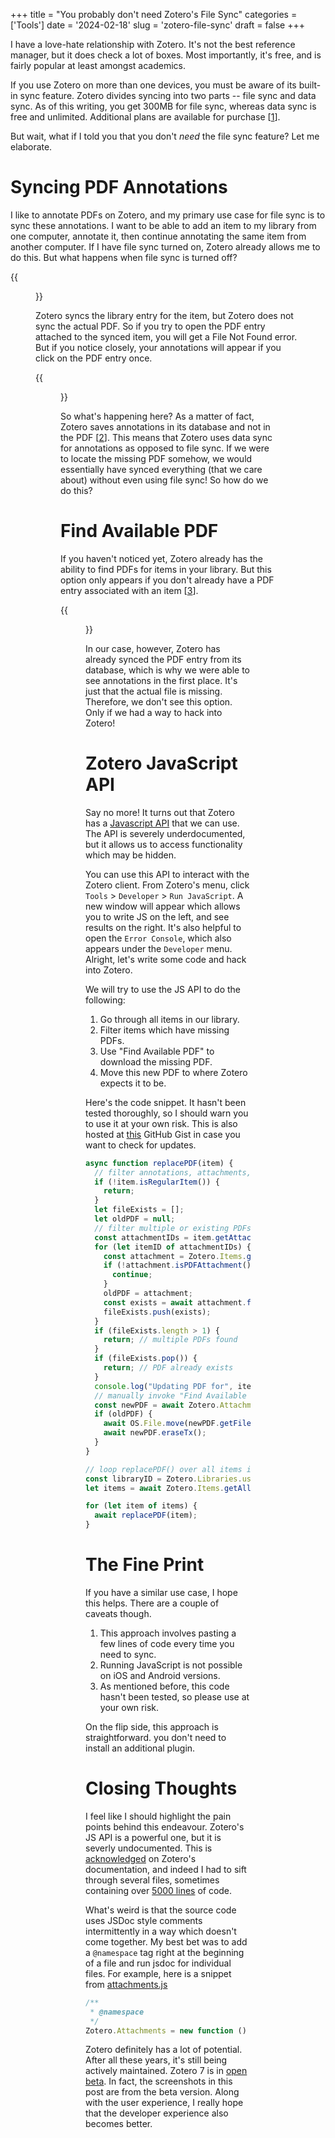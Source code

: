 +++
title = "You probably don't need Zotero's File Sync"
categories = ['Tools']
date = '2024-02-18'
slug = 'zotero-file-sync'
draft = false
+++

I have a love-hate relationship with Zotero. It's not the best reference manager, but it does check
a lot of boxes. Most importantly, it's free, and is fairly popular at least amongst academics.

If you use Zotero on more than one devices, you must be aware of its built-in sync feature. Zotero
divides syncing into two parts -- file sync and data sync. As of this writing, you get 300MB for
file sync, whereas data sync is free and unlimited. Additional plans are available for purchase
[[1]].

[1]: https://www.zotero.org/support/sync

But wait, what if I told you that you don't _need_ the file sync feature? Let me elaborate.

# Syncing PDF Annotations

I like to annotate PDFs on Zotero, and my primary use case for file sync is to sync these
annotations. I want to be able to add an item to my library from one computer, annotate it, then
continue annotating the same item from another computer. If I have file sync turned on, Zotero
already allows me to do this. But what happens when file sync is turned off?

{{<figure src="https://i.imgur.com/BdSmWMt.jpg" caption="Zotero throws an error when file sync is disabled.">}}

Zotero syncs the library entry for the item, but Zotero does not sync the actual PDF. So if you try
to open the PDF entry attached to the synced item, you will get a File Not Found error. But if you
notice closely, your annotations will appear if you click on the PDF entry once.

{{<figure src="https://i.imgur.com/261XzG4.jpg" caption="Zotero syncs annotations independently of the PDF.">}}

So what's happening here? As a matter of fact, Zotero saves annotations in its database and not in
the PDF [[2]]. This means that Zotero uses data sync for annotations as opposed to file sync. If we
were to locate the missing PDF somehow, we would essentially have synced everything (that we care
about) without even using file sync! So how do we do this?

[2]: https://forums.zotero.org/discussion/comment/455487/#Comment_455487

# Find Available PDF

If you haven't noticed yet, Zotero already has the ability to find PDFs for items in your library.
But this option only appears if you don't already have a PDF entry associated with an item [[3]].

[3]: https://forums.zotero.org/discussion/comment/342161/#Comment_342161

{{<figure src="https://i.imgur.com/7VjkJIt.jpg" caption="Zotero has an option to Find Available PDF.">}}

In our case, however, Zotero has already synced the PDF entry from its database, which is why we
were able to see annotations in the first place. It's just that the actual file is missing.
Therefore, we don't see this option. Only if we had a way to hack into Zotero!

# Zotero JavaScript API

Say no more! It turns out that Zotero has a
[Javascript API](https://www.zotero.org/support/dev/client_coding/javascript_api) that we can use.
The API is severely underdocumented, but it allows us to access functionality which may be hidden.

You can use this API to interact with the Zotero client. From Zotero's menu, click `Tools` >
`Developer` > `Run JavaScript`. A new window will appear which allows you to write JS on the left,
and see results on the right. It's also helpful to open the `Error Console`, which also appears
under the `Developer` menu. Alright, let's write some code and hack into Zotero.

We will try to use the JS API to do the following:

1. Go through all items in our library.
2. Filter items which have missing PDFs.
3. Use "Find Available PDF" to download the missing PDF.
4. Move this new PDF to where Zotero expects it to be.

Here's the code snippet. It hasn't been tested thoroughly, so I should warn you to use it at your
own risk. This is also hosted at
[this](https://gist.github.com/nikhilweee/fdf7b471a31c2f1c2b9527c51d734d86) GitHub Gist in case you
want to check for updates.

```js
async function replacePDF(item) {
  // filter annotations, attachments, notes
  if (!item.isRegularItem()) {
    return;
  }
  let fileExists = [];
  let oldPDF = null;
  // filter multiple or existing PDFs
  const attachmentIDs = item.getAttachments();
  for (let itemID of attachmentIDs) {
    const attachment = Zotero.Items.get(itemID);
    if (!attachment.isPDFAttachment()) {
      continue;
    }
    oldPDF = attachment;
    const exists = await attachment.fileExists();
    fileExists.push(exists);
  }
  if (fileExists.length > 1) {
    return; // multiple PDFs found
  }
  if (fileExists.pop()) {
    return; // PDF already exists
  }
  console.log("Updating PDF for", item.getDisplayTitle());
  // manually invoke "Find Available PDF"
  const newPDF = await Zotero.Attachments.addAvailablePDF(item);
  if (oldPDF) {
    await OS.File.move(newPDF.getFilePath(), oldPDF.getFilePath());
    await newPDF.eraseTx();
  }
}

// loop replacePDF() over all items in our library
const libraryID = Zotero.Libraries.userLibraryID;
let items = await Zotero.Items.getAll(libraryID);

for (let item of items) {
  await replacePDF(item);
}
```

# The Fine Print

If you have a similar use case, I hope this helps. There are a couple of caveats though.

1. This approach involves pasting a few lines of code every time you need to sync.
1. Running JavaScript is not possible on iOS and Android versions.
1. As mentioned before, this code hasn't been tested, so please use at your own risk.

On the flip side, this approach is straightforward. you don't need to install an additional plugin.

# Closing Thoughts

I feel like I should highlight the pain points behind this endeavour. Zotero's JS API is a powerful
one, but it is severly undocumented. This is
[acknowledged](https://www.zotero.org/support/dev/client_coding/javascript_api#api_methods) on
Zotero's documentation, and indeed I had to sift through several files, sometimes containing over
[5000 lines](https://github.com/zotero/zotero/blob/009a2ca38abee81eec7e0bdf9d962b07c8c653d7/chrome/content/zotero/xpcom/data/item.js)
of code.

What's weird is that the source code uses JSDoc style comments intermittently in a way which doesn't
come together. My best bet was to add a `@namespace` tag right at the beginning of a file and run
jsdoc for individual files. For example, here is a snippet from
[attachments.js](https://github.com/zotero/zotero/blob/009a2ca38abee81eec7e0bdf9d962b07c8c653d7/chrome/content/zotero/xpcom/attachments.js#L26)

```js
/**
 * @namespace
 */
Zotero.Attachments = new function () {...}
```

Zotero definitely has a lot of potential. After all these years, it's still being actively
maintained. Zotero 7 is in
[open beta](https://forums.zotero.org/discussion/111074/available-for-beta-testing-zotero-redesigned).
In fact, the screenshots in this post are from the beta version. Along with the user experience, I
really hope that the developer experience also becomes better.
